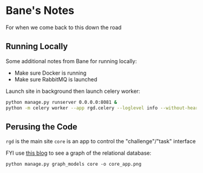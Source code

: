 # Bane's Notes

For when we come back to this down the road

## Running Locally

Some additional notes from Bane for running locally:

- Make sure Docker is running
- Make sure RabbitMQ is launched

Launch site in background then launch celery worker:

```bash
python manage.py runserver 0.0.0.0:8081 &
python -m celery worker --app rgd.celery --loglevel info --without-heartbeat
```

## Perusing the Code

`rgd` is the main site
`core` is an app to control the "challenge"/"task" interface


FYI use [this blog](https://medium.com/@yathomasi1/1-using-django-extensions-to-visualize-the-database-diagram-in-django-application-c5fa7e710e16) to see a graph of the relational database:

```
python manage.py graph_models core -o core_app.png
```
